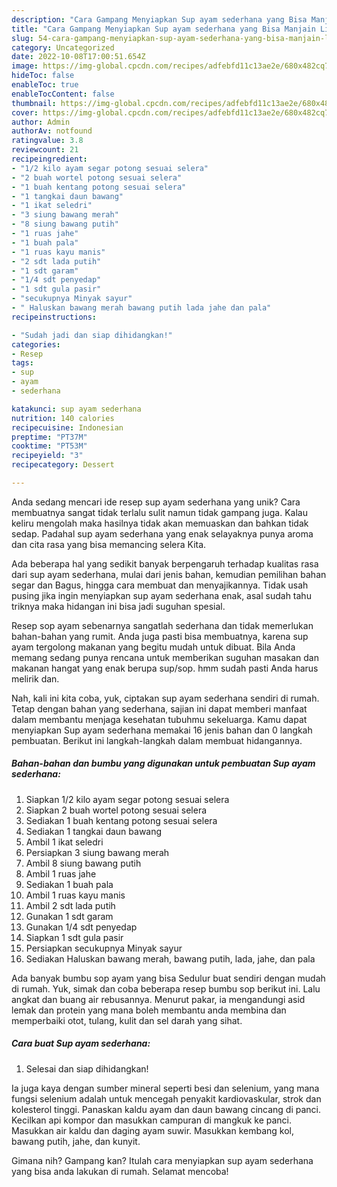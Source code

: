 ```yaml
---
description: "Cara Gampang Menyiapkan Sup ayam sederhana yang Bisa Manjain Lidah"
title: "Cara Gampang Menyiapkan Sup ayam sederhana yang Bisa Manjain Lidah"
slug: 54-cara-gampang-menyiapkan-sup-ayam-sederhana-yang-bisa-manjain-lidah
category: Uncategorized
date: 2022-10-08T17:00:51.654Z
image: https://img-global.cpcdn.com/recipes/adfebfd11c13ae2e/680x482cq70/sup-ayam-sederhana-foto-resep-utama.jpg
hideToc: false
enableToc: true
enableTocContent: false
thumbnail: https://img-global.cpcdn.com/recipes/adfebfd11c13ae2e/680x482cq70/sup-ayam-sederhana-foto-resep-utama.jpg
cover: https://img-global.cpcdn.com/recipes/adfebfd11c13ae2e/680x482cq70/sup-ayam-sederhana-foto-resep-utama.jpg
author: Admin
authorAv: notfound
ratingvalue: 3.8
reviewcount: 21
recipeingredient:
- "1/2 kilo ayam segar potong sesuai selera"
- "2 buah wortel potong sesuai selera"
- "1 buah kentang potong sesuai selera"
- "1 tangkai daun bawang"
- "1 ikat seledri"
- "3 siung bawang merah"
- "8 siung bawang putih"
- "1 ruas jahe"
- "1 buah pala"
- "1 ruas kayu manis"
- "2 sdt lada putih"
- "1 sdt garam"
- "1/4 sdt penyedap"
- "1 sdt gula pasir"
- "secukupnya Minyak sayur"
- " Haluskan bawang merah bawang putih lada jahe dan pala"
recipeinstructions:

- "Sudah jadi dan siap dihidangkan!"
categories:
- Resep
tags:
- sup
- ayam
- sederhana

katakunci: sup ayam sederhana 
nutrition: 140 calories
recipecuisine: Indonesian
preptime: "PT37M"
cooktime: "PT53M"
recipeyield: "3"
recipecategory: Dessert

---
```





Anda sedang mencari ide resep sup ayam sederhana yang unik? Cara membuatnya sangat tidak terlalu sulit namun tidak gampang juga. Kalau keliru mengolah maka hasilnya tidak akan memuaskan dan bahkan tidak sedap. Padahal sup ayam sederhana yang enak selayaknya punya aroma dan cita rasa yang bisa memancing selera Kita.





Ada beberapa hal yang sedikit banyak berpengaruh terhadap kualitas rasa dari sup ayam sederhana, mulai dari jenis bahan, kemudian pemilihan bahan segar dan Bagus, hingga cara membuat dan menyajikannya. Tidak usah pusing jika ingin menyiapkan sup ayam sederhana enak,      asal sudah tahu triknya maka hidangan ini bisa jadi suguhan spesial.














Resep sop ayam sebenarnya sangatlah sederhana dan tidak memerlukan bahan-bahan yang rumit. Anda juga pasti bisa membuatnya, karena sup ayam tergolong makanan yang begitu mudah untuk dibuat. Bila Anda memang sedang punya rencana untuk memberikan suguhan masakan dan makanan hangat yang enak berupa sup/sop. hmm sudah pasti Anda harus melirik dan.






Nah, kali ini kita coba, yuk, ciptakan sup ayam sederhana sendiri di rumah. Tetap dengan bahan yang sederhana, sajian ini dapat memberi manfaat dalam membantu menjaga kesehatan tubuhmu sekeluarga. Kamu dapat menyiapkan Sup ayam sederhana memakai 16 jenis bahan dan 0 langkah pembuatan. Berikut ini langkah-langkah dalam membuat hidangannya.

<!--inarticleads1-->

##### Bahan-bahan dan bumbu yang digunakan untuk pembuatan Sup ayam sederhana:

1. Siapkan 1/2 kilo ayam segar potong sesuai selera
1. Siapkan 2 buah wortel potong sesuai selera
1. Sediakan 1 buah kentang potong sesuai selera
1. Sediakan 1 tangkai daun bawang
1. Ambil 1 ikat seledri
1. Persiapkan 3 siung bawang merah
1. Ambil 8 siung bawang putih
1. Ambil 1 ruas jahe
1. Sediakan 1 buah pala
1. Ambil 1 ruas kayu manis
1. Ambil 2 sdt lada putih
1. Gunakan 1 sdt garam
1. Gunakan 1/4 sdt penyedap
1. Siapkan 1 sdt gula pasir
1. Persiapkan secukupnya Minyak sayur
1. Sediakan  Haluskan bawang merah, bawang putih, lada, jahe, dan pala


Ada banyak bumbu sop ayam yang bisa Sedulur buat sendiri dengan mudah di rumah. Yuk, simak dan coba beberapa resep bumbu sop berikut ini. Lalu angkat dan buang air rebusannya. Menurut pakar, ia mengandungi asid lemak dan protein yang mana boleh membantu anda membina dan memperbaiki otot, tulang, kulit dan sel darah yang sihat. 

<!--inarticleads2-->

##### Cara buat Sup ayam sederhana:


1. Selesai dan siap dihidangkan!

Ia juga kaya dengan sumber mineral seperti besi dan selenium, yang mana fungsi selenium adalah untuk mencegah penyakit kardiovaskular, strok dan kolesterol tinggi. Panaskan kaldu ayam dan daun bawang cincang di panci. Kecilkan api kompor dan masukkan campuran di mangkuk ke panci. Masukkan air kaldu dan daging ayam suwir. Masukkan kembang kol, bawang putih, jahe, dan kunyit. 

Gimana nih? Gampang kan? Itulah cara menyiapkan sup ayam sederhana yang bisa anda lakukan di rumah. Selamat mencoba!
